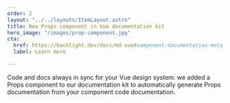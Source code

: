 ```yaml
---
order: 2
layout: "../../layouts/ItemLayout.astro"
title: New Props component in Vue documentation kit
hero_image: "/images/prop-component.jpg"
cta:
  href: https://backlight.dev/docs/md-vue#component-documentation-meta
  label: Learn more

---
```

Code and docs always in sync for your Vue design system: we added a Props component to our documentation kit to automatically generate Props documentation from your component code documentation.